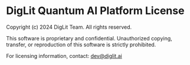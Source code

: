 # DigLit Quantum AI Platform License

Copyright (c) 2024 DigLit Team. All rights reserved.

This software is proprietary and confidential. Unauthorized copying, transfer, or reproduction of this software is strictly prohibited.

For licensing information, contact: dev@diglit.ai
